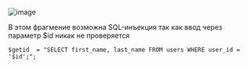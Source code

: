 ![image](https://github.com/Nom1o/Secure_Software_Practice-4/assets/125586725/6668da6d-433a-44cf-8920-bcd651953c02)

В этом фрагмение возможна SQL-инъекция так как ввод через параметр $id никак не проверяется
```
$getid  = "SELECT first_name, last_name FROM users WHERE user_id = '$id';";
```
